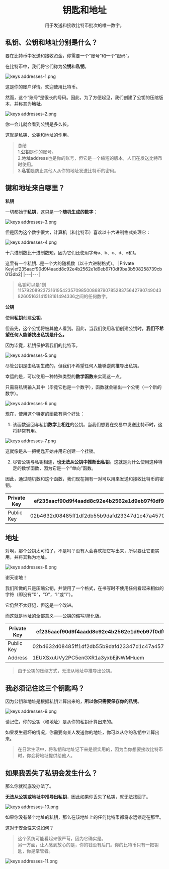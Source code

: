 # <center>钥匙和地址</center>
<center>用于发送和接收比特币批次的唯一数字。</center>

## 私钥、公钥和地址分别是什么？
要在比特币中发送和接收资金，你需要一个“账号”和一个“密码”。

在比特币中，我们将它们称为**公钥**和**私钥**。

![keys addresses-1.png](img/keys_addresses-1%20(1).png)

这是你的账户详情。欢迎使用比特币。

然而，这个“账号”是很长的号码。因此，为了方便起见，我们创建了公钥的压缩版本，并称其为**地址**。

![keys addresses-2.png](img/keys_addresses-2%20(1).png)

你一会儿就会看到公钥是多么长。

这就是私钥、公钥和地址的作用。
>总结  
1.**公钥**是你的账号。  
2.**地址address**也是你的账号，但它是一个缩短的版本，人们在发送比特币时使用。  
3.**私钥**是防止其他人从你的地址发送比特币的密码。  

## 键和地址来自哪里？
**私钥**

一切都始于**私钥**，这只是一个**随机生成的数字**：

![keys addresses-3.png](img/keys_addresses-3%20(1).png)

但是因为这个数字很大，计算机（和比特币）喜欢以十六进制格式处理它：

![keys addresses-4.png](img/keys_addresses-4%20(1).png)

十六进制数比十进制数短，因为它们还使用字母a、b、c、d、e和f。

这里有一个私钥...是一个大的随机数（以十六进制格式）。
|Private Key|ef235aacf90d9f4aadd8c92e4b2562e1d9eb97f0df9ba3b508258739cb013db2|
|---|---|
>私钥可以是1到115792089237316195423570985008687907852837564279074904382605163141518161494336之间的任何数字。

**公钥**

使用**私钥**创建**公钥**。

但首先，这个公钥将被其他人看到。因此，当我们使用私钥创建公钥时，**我们不希望任何人能够找出私钥是什么。**

因为毕竟，私钥保护着我们的比特币。

![keys addresses-5.png](img/keys_addresses-5%20(1).png)

尽管公钥是由私钥生成的，但我们不希望任何人能够逆向推导出私钥。

幸运的是，可以使用一种特殊类型的**数学函数**来实现这一点。

只需将私钥输入其中（毕竟它也是一个数字），函数就会输出一个公钥（一个新的数字）。

![keys addresses-6.png](img/keys_addresses-6%20(1).png)

现在，使用这个特定的函数有两个好处：

1. 该函数返回与私钥**数学上相连**的公钥。当我们想要在交易中发送比特币时，这将非常有用。

![keys addresses-7.png](img/keys_addresses-7%20(1).png)

这就像是从一把钥匙开始并用它创建一个挂锁。

2. 尽管公钥与私钥相连，**也无法从公钥中推断出私钥**。这就是为什么使用这种特定的数学函数，因为它是一个“单向”函数。

因此，通过随机数和这个函数，我们现在拥有一对可以用来发送和接收比特币的密钥。

|Private Key|ef235aacf90d9f4aadd8c92e4b2562e1d9eb97f0df9ba3b508258739cb013db2|
|---|---|
|Public Key|02b4632d08485ff1df2db55b9dafd23347d1c47a457072a1e87be26896549a8737|

## 地址

对啊，那个公钥太可怕了，不是吗？没有人会喜欢把它写出来，所以要让它更实用，并将其称为地址。

![keys addresses-8.png](img/keys_addresses-8%20(1).png)

谢天谢地！

我们所做的只是压缩公钥，并使用了一个格式，在书写时不使用任何看起来相似的字符（即没有“0”，“O”，“I”或“l”）。

它仍然不太好记，但这是一个改进。

而这就是地址的全部意义——公钥的缩写/简化版。

|Private Key|ef235aacf90d9f4aadd8c92e4b2562e1d9eb97f0df9ba3b508258739cb013db2|
|---|---|
|Public Key|02b4632d08485ff1df2db55b9dafd23347d1c47a457072a1e87be26896549a8737|
|Address|	1EUXSxuUVy2PC5enGXR1a3yxbEjNWMHuem|

>由于公钥的压缩方式，无法从地址中推导出公钥。

## 我必须记住这三个钥匙吗？

因为公钥和地址是根据私钥计算出来的，**所以你只需要保存你的私钥**。

![keys addresses-9.png](img/keys_addresses-9%20(1).png)

请记住，你的公钥（和地址）是从你的私钥计算出来的。

如果发生最坏的情况，你需要向某人发送你的地址，你可以从你的私钥中计算出来。

>在日常生活中，将私钥和地址记下来是很实用的，因为当你想要接收比特币时，你会将地址提供给他人。

## 如果我丢失了私钥会发生什么？

那么你就彻底没办法了。

**无法从公钥或地址中推导出私钥**，因此如果你丢失了私钥，就无法找回了。  

![keys addresses-10.png](img/keys_addresses-10%20(1).png)

如果你没有某个地址的私钥，那么在该地址上的任何比特币都将永远锁定在那里。

这对于安全性来说如何？
>这个系统可能看起来很严苛，因为它确实是。  
另一方面，让人感到放心的是，你的钱没有后门。你的比特币只有一把钥匙，你是掌管者。

![keys addresses-11.png](img/keys_addresses-11%20(1).png)